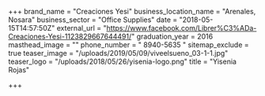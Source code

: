 +++
brand_name = "Creaciones Yesi"
business_location_name = "Arenales, Nosara"
business_sector = "Office Supplies"
date = "2018-05-15T14:57:50Z"
external_url = "https://www.facebook.com/Librer%C3%ADa-Creaciones-Yesi-1123829667644491/"
graduation_year = 2016
masthead_image = ""
phone_number = " 8940-5635 "
sitemap_exclude = true
teaser_image = "/uploads/2019/05/09/viveelsueno_03-1-1.jpg"
teaser_logo = "/uploads/2018/05/26/yisenia-logo.png"
title = "Yisenia Rojas"

+++
